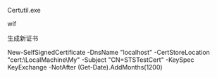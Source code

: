 Certutil.exe 

wif

生成新证书

New-SelfSignedCertificate -DnsName "localhost" -CertStoreLocation "cert:\LocalMachine\My" -Subject "CN=STSTestCert" -KeySpec KeyExchange -NotAfter (Get-Date).AddMonths(1200)






